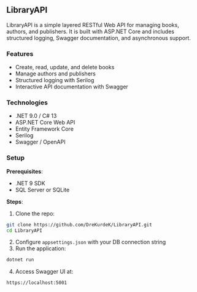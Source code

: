 ## LibraryAPI

LibraryAPI is a simple layered RESTful Web API for managing books, authors, and publishers. It is built with ASP.NET Core and includes structured logging, Swagger documentation, and asynchronous support.

### Features

* Create, read, update, and delete books
* Manage authors and publishers
* Structured logging with Serilog
* Interactive API documentation with Swagger

### Technologies

* .NET 9.0 / C# 13
* ASP.NET Core Web API
* Entity Framework Core
* Serilog
* Swagger / OpenAPI

### Setup

**Prerequisites**:

* .NET 9 SDK
* SQL Server or SQLite

**Steps**:

1. Clone the repo:

```bash
git clone https://github.com/DreKurdeK/LibraryAPI.git
cd LibraryAPI
```

2. Configure `appsettings.json` with your DB connection string
3. Run the application:

```bash
dotnet run
```

4. Access Swagger UI at:

```
https://localhost:5001
```
